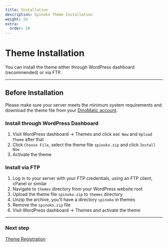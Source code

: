 ```yaml
---
title: Installation
description: Spinoko Theme Installation
weight: 10
extra:
  order: 10
---
```


# Theme Installation

You can install the theme either through WordPress dashboard (recommended) or via FTP.

---

## Before Installation

Please make sure your server meets the minimum system requirements and download the theme file from your [DinoMatic account](https://dinomatic.com/account).

### Install through WordPress Dashboard

1. Visit WordPress dashboard &#8594; Themes and click `Add New` and `Upload Theme` after that
2. Click `Choose File`, select the theme file `spinoko.zip` and click `Install Now`
3. Activate the theme

### Install via FTP

1. Log in to your server with your FTP credentials, using an FTP client, cPanel or similar
2. Navigate to `themes` directory from your WordPress website root
3. Upload the theme file `spinoko.zip` to `themes` directory
4. Unzip the archive, you'll have a directory `spinoko` in themes
5. Remove the `spinoko.zip` file
6. Visit WordPress dashboard &#8594; Themes and activate the theme

---

### Next step

[Theme Registration](/docs/spinoko/registration/)
